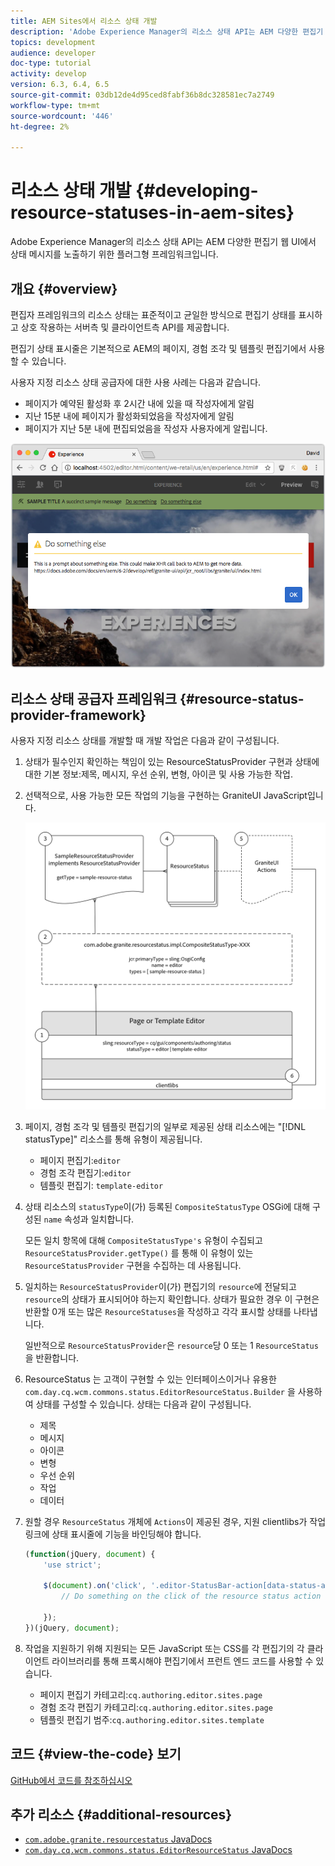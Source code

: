 ```yaml
---
title: AEM Sites에서 리소스 상태 개발
description: 'Adobe Experience Manager의 리소스 상태 API는 AEM 다양한 편집기 웹 UI에서 상태 메시지를 노출하기 위한 플러그형 프레임워크입니다. '
topics: development
audience: developer
doc-type: tutorial
activity: develop
version: 6.3, 6.4, 6.5
source-git-commit: 03db12de4d95ced8fabf36b8dc328581ec7a2749
workflow-type: tm+mt
source-wordcount: '446'
ht-degree: 2%

---
```



# 리소스 상태 개발 {#developing-resource-statuses-in-aem-sites}

Adobe Experience Manager의 리소스 상태 API는 AEM 다양한 편집기 웹 UI에서 상태 메시지를 노출하기 위한 플러그형 프레임워크입니다.

## 개요 {#overview}

편집자 프레임워크의 리소스 상태는 표준적이고 균일한 방식으로 편집기 상태를 표시하고 상호 작용하는 서버측 및 클라이언트측 API를 제공합니다.

편집기 상태 표시줄은 기본적으로 AEM의 페이지, 경험 조각 및 템플릿 편집기에서 사용할 수 있습니다.

사용자 지정 리소스 상태 공급자에 대한 사용 사례는 다음과 같습니다.

* 페이지가 예약된 활성화 후 2시간 내에 있을 때 작성자에게 알림
* 지난 15분 내에 페이지가 활성화되었음을 작성자에게 알림
* 페이지가 지난 5분 내에 편집되었음을 작성자 사용자에게 알립니다.

![AEM 편집기 리소스 상태 개요](assets/sample-editor-resource-status-screenshot.png)

## 리소스 상태 공급자 프레임워크 {#resource-status-provider-framework}

사용자 지정 리소스 상태를 개발할 때 개발 작업은 다음과 같이 구성됩니다.

1. 상태가 필수인지 확인하는 책임이 있는 ResourceStatusProvider 구현과 상태에 대한 기본 정보:제목, 메시지, 우선 순위, 변형, 아이콘 및 사용 가능한 작업.
2. 선택적으로, 사용 가능한 모든 작업의 기능을 구현하는 GraniteUI JavaScript입니다.

   ![리소스 상태 아키텍처](assets/sample-editor-resource-status-application-architecture.png)

3. 페이지, 경험 조각 및 템플릿 편집기의 일부로 제공된 상태 리소스에는 &quot;[!DNL statusType]&quot; 리소스를 통해 유형이 제공됩니다.

   * 페이지 편집기:`editor`
   * 경험 조각 편집기:`editor`
   * 템플릿 편집기: `template-editor`

4. 상태 리소스의 `statusType`이(가) 등록된 `CompositeStatusType` OSGi에 대해 구성된 `name` 속성과 일치합니다.

   모든 일치 항목에 대해 `CompositeStatusType's` 유형이 수집되고 `ResourceStatusProvider.getType()` 를 통해 이 유형이 있는 `ResourceStatusProvider` 구현을 수집하는 데 사용됩니다.

5. 일치하는 `ResourceStatusProvider`이(가) 편집기의 `resource`에 전달되고 `resource`의 상태가 표시되어야 하는지 확인합니다. 상태가 필요한 경우 이 구현은 반환할 0개 또는 많은 `ResourceStatuses`을 작성하고 각각 표시할 상태를 나타냅니다.

   일반적으로 `ResourceStatusProvider`은 `resource`당 0 또는 1 `ResourceStatus`을 반환합니다.

6. ResourceStatus 는 고객이 구현할 수 있는 인터페이스이거나 유용한 `com.day.cq.wcm.commons.status.EditorResourceStatus.Builder` 을 사용하여 상태를 구성할 수 있습니다. 상태는 다음과 같이 구성됩니다.

   * 제목
   * 메시지
   * 아이콘
   * 변형
   * 우선 순위
   * 작업
   * 데이터

7. 원할 경우 `ResourceStatus` 개체에 `Actions`이 제공된 경우, 지원 clientlibs가 작업 링크에 상태 표시줄에 기능을 바인딩해야 합니다.

   ```js
   (function(jQuery, document) {
       'use strict';
   
       $(document).on('click', '.editor-StatusBar-action[data-status-action-id="do-something"]', function () {
           // Do something on the click of the resource status action
   
       });
   })(jQuery, document);
   ```

8. 작업을 지원하기 위해 지원되는 모든 JavaScript 또는 CSS를 각 편집기의 각 클라이언트 라이브러리를 통해 프록시해야 편집기에서 프런트 엔드 코드를 사용할 수 있습니다.

   * 페이지 편집기 카테고리:`cq.authoring.editor.sites.page`
   * 경험 조각 편집기 카테고리:`cq.authoring.editor.sites.page`
   * 템플릿 편집기 범주:`cq.authoring.editor.sites.template`

## 코드 {#view-the-code} 보기

[GitHub에서 코드를 참조하십시오](https://github.com/Adobe-Consulting-Services/acs-aem-samples/tree/master/bundle/src/main/java/com/adobe/acs/samples/resourcestatus/impl/SampleEditorResourceStatusProvider.java)

## 추가 리소스 {#additional-resources}

* [`com.adobe.granite.resourcestatus` JavaDocs](https://helpx.adobe.com/experience-manager/6-5/sites/developing/using/reference-materials/javadoc/com/adobe/granite/resourcestatus/package-summary.html)
* [`com.day.cq.wcm.commons.status.EditorResourceStatus` JavaDocs](https://helpx.adobe.com/experience-manager/6-5/sites/developing/using/reference-materials/javadoc/com/day/cq/wcm/commons/status/EditorResourceStatus.html)
